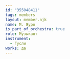 ```yaml
---
id: "355048411"
tags: members
layout: member.njk
name: М. Журо
is_part_of_orchestra: true
role: Музыкант
instrument:
  - Гусли
works: да
---
```

